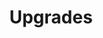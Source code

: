 ---
title: Upgrades
excerpt: ''
deprecated: false
hidden: true
metadata:
  title: ''
  description: ''
  robots: index
next:
  description: ''
---